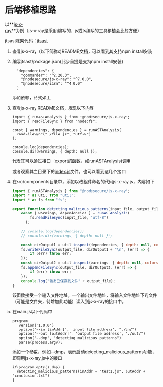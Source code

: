 # 后端移植思路

以**[js-x-ray](https://github.com/NodeSecure/js-x-ray)**为例（js-x-ray是采用j编写的，js或ts编写的工具移植会比较方便）

jtsast框架代码：[jtsast](https://github.com/tyh4567/jtsast)

1. 查看js-x-ray（以下简称x)README文档，可以看到其支持npm install安装

2. 编写jtsast/package.json(此步前提是支持npm install安装)

   ```
     "dependencies": {
       "commander": "^2.20.3", 
       "@nodesecure/js-x-ray": "^7.0.0",
       "@nodesecure/i18n": "^4.0.0"
     }
   ```

   添加依赖，格式如上

3. 查看js-x-ray README文档，发现以下内容

   ```
   import { runASTAnalysis } from "@nodesecure/js-x-ray";
   import { readFileSync } from "node:fs";
   
   const { warnings, dependencies } = runASTAnalysis(
     readFileSync("./file.js", "utf-8")
   );
   
   console.log(dependencies);
   console.dir(warnings, { depth: null });
   ```

   代表其可以通过接口（export的函数，如runASTAnalysis)调用

   或者观察其主目录下的[index.js](https://github.com/NodeSecure/js-x-ray/blob/master/index.js)文件，也可以看到这几个接口

4. 在src/components目录中，添加以改组件命名的代码js-x-ray.js，内容如下

   ```javascript
   import { runASTAnalysis } from "@nodesecure/js-x-ray";
   import * as util from "util";
   import * as fs from "fs";
   
   export function detecting_malicious_patterns(input_file, output_file) {
       const { warnings, dependencies } = runASTAnalysis(
           fs.readFileSync(input_file, "utf-8")
         );
         
       // console.log(dependencies);
       // console.dir(warnings, { depth: null });
   
       const dirOutput1 = util.inspect(dependencies, { depth: null, colors: false });  
       fs.writeFileSync(output_file, dirOutput1 + "\n", (err) => {  
           if (err) throw err;   
       });
       const dirOutput2 = util.inspect(warnings, { depth: null, colors: false });  
       fs.appendFileSync(output_file, dirOutput2, (err) => {  
           if (err) throw err;  
       });
       console.log("输出已保存到文件" + output_file);  
   }
   ```

   该函数接受一个输入文件地址，一个输出文件地址，将输入文件地址下的文件（可能是文件夹，待增加此功能）读入到js-x-ray的接口中。

5. 在main.js以下代码中

   ```
   program
     .version('1.0.0')
     .option('--in [inAddr]', 'input file address', "./in/")
     .option('--out [outAddr]', 'output file address', "./out/")
     .option('--dmp', "detecting_malicious_patterns")
     .parse(process.argv);
   ```

   添加一个参数，例如--dmp，表示启动detecting_malicious_patterns功能，即调用js-x-ray.js中的接口

   ```
   if(program.opts().dmp) {
     detecting_malicious_patterns(inAddr + "test1.js", outAddr + "conclusion.txt")
   }
   ```

   